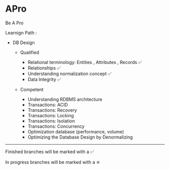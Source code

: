# APro

Be A Pro

Learnign Path : 

- DB Design

    - Qualified 
    	- Relational terminology: Entities , Attributes , Records :white_check_mark:
    	- Relationships :white_check_mark:
    	- Understanding normalization concept :white_check_mark:
    	- Data Integrity :white_check_mark:
		
    - Competent 
    	- Understanding RDBMS architecture
    	- Transactions: ACID
    	- Transactions: Recovery
    	- Transactions: Locking
    	- Transactions: Isolation
    	- Transactions: Concurrency
    	- Optimization database (performance, volume) 
    	- Optimizing the Database Design by Denormalizing
        

------------------------------------------------------------------------
Finished branches will be marked with a :white_check_mark:

In progress branches will be marked with a :eight_spoked_asterisk:
